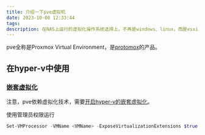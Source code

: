 ```yaml
---
title: 介绍一下pve虚拟机
date: 2023-10-08 12:33:44
tags:
description: 在NAS上运行的虚拟化操作系统选择上，不再是windows、linux，而是esxi、pve和unraid。本文介绍一下pve。
---
```

pve全称是Proxmox Virtual Environment，是[protomox](https://www.proxmox.com/)的产品。

## 在hyper-v中使用

### [嵌套虚拟化](https://learn.microsoft.com/zh-cn/virtualization/hyper-v-on-windows/user-guide/nested-virtualization)

注意，pve依赖虚拟化技术，需要[开启hyper-v的嵌套虚拟化](https://learn.microsoft.com/zh-cn/virtualization/hyper-v-on-windows/user-guide/enable-nested-virtualization)。

使用管理员权限运行
```powershell
Set-VMProcessor -VMName <VMName> -ExposeVirtualizationExtensions $true
```
